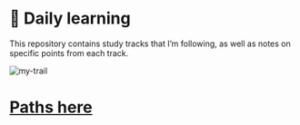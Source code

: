 # 📝 Daily learning

This repository contains study tracks that I’m following, as well as notes on specific points from each track.

![my-trail](https://github.com/user-attachments/assets/5b2b0ed2-295e-48d2-a330-712031eeccaf)

# [Paths here](https://github.com/codermarcos/daily-learning/wiki/)
